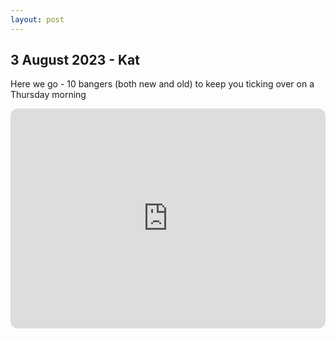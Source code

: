 ```yaml
---
layout: post
---
```


## 3 August 2023 - Kat
Here we go - 10 bangers (both new and old) to keep you ticking over on a Thursday morning
<iframe style="border-radius:12px" src="https://open.spotify.com/embed/playlist/5Y6HF3duG36frayUFkOgUi?utm_source=generator" width="100%" height="352" frameBorder="0" allowfullscreen="" allow="autoplay; clipboard-write; encrypted-media; fullscreen; picture-in-picture" loading="lazy"></iframe>
